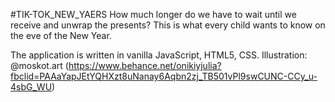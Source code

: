 #TIK-TOK_NEW_YAERS
How much longer do we have to wait until we receive and unwrap the presents? 
This is what every child wants to know on the eve of the New Year.

The application is written in vanilla JavaScript, HTML5, CSS. 
Illustration: @moskot.art (https://www.behance.net/onikiyjulia?fbclid=PAAaYapJEtYQHXzt8uNanay6Aqbn2zj_TB501vPl9swCUNC-CCy_u-4sbG_WU)